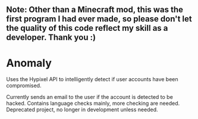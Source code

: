 ## Note: Other than a Minecraft mod, this was the first program I had ever made, so please don't let the quality of this code reflect my skill as a developer. Thank you :)

# Anomaly
Uses the Hypixel API to intelligently detect if user accounts have been compromised.

Currently sends an email to the user if the account is detected to be hacked.
Contains language checks mainly, more checking are needed.
Deprecated project, no longer in development unless needed.
